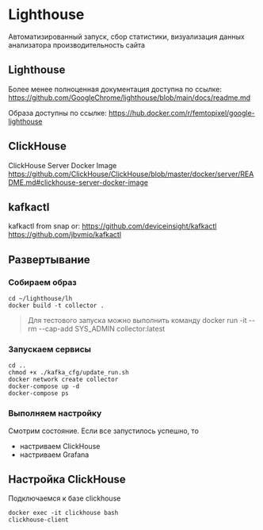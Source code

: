 # Lighthouse
Автоматизированный запуск, сбор статистики, визуализация данных анализатора производительность сайта
## Lighthouse

Более менее полноценная документация доступна по ссылке:
<https://github.com/GoogleChrome/lighthouse/blob/main/docs/readme.md>

Образа доступны по ссылке:
<https://hub.docker.com/r/femtopixel/google-lighthouse>


## ClickHouse

ClickHouse Server Docker Image
https://github.com/ClickHouse/ClickHouse/blob/master/docker/server/README.md#clickhouse-server-docker-image


## kafkactl

kafkactl from snap or:
https://github.com/deviceinsight/kafkactl
https://github.com/jbvmio/kafkactl


## Развертывание

### Собираем образ

```shell
cd ~/lighthouse/lh
docker build -t collector .
```

> Для тестового запуска можно выполнить команду
> docker run -it --rm --cap-add SYS_ADMIN  collector:latest

### Запускаем сервисы

```shell
cd ..
chmod +x ./kafka_cfg/update_run.sh
docker network create collector
docker-compose up -d
docker-compose ps
```

### Выполняем настройку

Смотрим состояние. Если все запустилось успешно, то
- настриваем ClickHouse
- настриваем Grafana


## Настройка ClickHouse

Подключаемся к базе clickhouse

```shell
docker exec -it clickhouse bash
clickhouse-client
```
